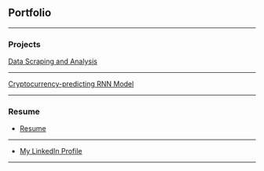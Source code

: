 ## Portfolio

---

### Projects 

[Data Scraping and Analysis](/page1)


---
[Cryptocurrency-predicting RNN Model ](/page2)

---
### Resume

- [Resume](/Resume)
---
- <a href="https://www.linkedin.com/in/brandonosalazar/">My LinkedIn Profile</a> 
---

